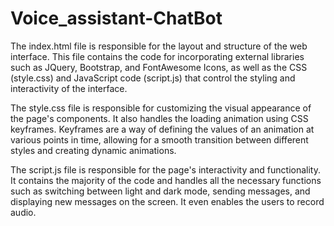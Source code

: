# Voice_assistant-ChatBot

The index.html file is responsible for the layout and structure of the web interface. This file contains the code for incorporating external libraries such as JQuery, Bootstrap, and FontAwesome Icons, as well as the CSS (style.css) and JavaScript code (script.js) that control the styling and interactivity of the interface.

The style.css file is responsible for customizing the visual appearance of the page's components. It also handles the loading animation using CSS keyframes. Keyframes are a way of defining the values of an animation at various points in time, allowing for a smooth transition between different styles and creating dynamic animations.

The script.js file is responsible for the page's interactivity and functionality. It contains the majority of the code and handles all the necessary functions such as switching between light and dark mode, sending messages, and displaying new messages on the screen. It even enables the users to record audio.